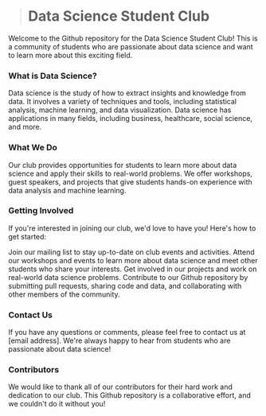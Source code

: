 > # Data Science Student Club

Welcome to the Github repository for the Data Science Student Club! This is a community of students who are passionate about data science and want to learn more about this exciting field.

### What is Data Science?

Data science is the study of how to extract insights and knowledge from data. It involves a variety of techniques and tools, including statistical analysis, machine learning, and data visualization. Data science has applications in many fields, including business, healthcare, social science, and more.

### What We Do

Our club provides opportunities for students to learn more about data science and apply their skills to real-world problems. We offer workshops, guest speakers, and projects that give students hands-on experience with data analysis and machine learning.

### Getting Involved
If you're interested in joining our club, we'd love to have you! Here's how to get started:

Join our mailing list to stay up-to-date on club events and activities.
Attend our workshops and events to learn more about data science and meet other students who share your interests.
Get involved in our projects and work on real-world data science problems.
Contribute to our Github repository by submitting pull requests, sharing code and data, and collaborating with other members of the community.

### Contact Us
If you have any questions or comments, please feel free to contact us at [email address]. We're always happy to hear from students who are passionate about data science!

### Contributors
We would like to thank all of our contributors for their hard work and dedication to our club. This Github repository is a collaborative effort, and we couldn't do it without you!
